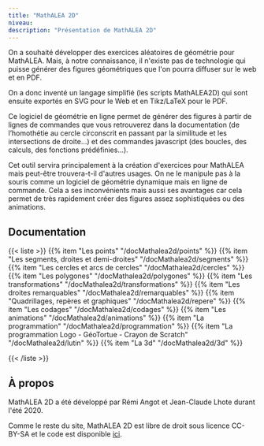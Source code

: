 ```yaml
---
title: "MathALEA 2D"
niveau:
description: "Présentation de MathALEA 2D"
---
```


On a souhaité développer des exercices aléatoires de géométrie pour MathALEA. Mais, à notre connaissance, il n'existe pas de technologie qui puisse générer des figures géométriques que l'on pourra diffuser sur le web et en PDF.

On a donc inventé un langage simplifié (les scripts MathALEA2D) qui sont ensuite exportés en SVG pour le Web et en Tikz/LaTeX pour le PDF.

Ce logiciel de géométrie en ligne permet de générer des figures à partir de lignes de commandes que vous retrouverez dans la documentation (de l’homothétie au cercle circonscrit en passant par la similitude et les intersections de droite...) et des commandes javascript (des boucles, des calculs, des fonctions prédéfinies...).

Cet outil servira principalement à la création d'exercices pour MathALEA mais peut-être trouvera-t-il d'autres usages. On ne le manipule pas à la souris comme un logiciel de géométrie dynamique mais en ligne de commande. Cela a ses inconvénients mais aussi ses avantages car cela permet de très rapidement créer des figures assez sophistiquées ou des animations.

<div class="ui hidden divider"></div>

<h2 class="ui horizontal divider header">Documentation</h2>

<div class="ui hidden divider"></div>

{{< liste >}}
{{% item "Les points" "/docMathalea2d/points" %}}
{{% item "Les segments, droites et demi-droites" "/docMathalea2d/segments" %}}
{{% item "Les cercles et arcs de cercles" "/docMathalea2d/cercles" %}}
{{% item "Les polygones" "/docMathalea2d/polygones" %}}
{{% item "Les transformations" "/docMathalea2d/transformations" %}}
{{% item "Les droites remarquables" "/docMathalea2d/remarquables" %}}
{{% item "Quadrillages, repères et graphiques" "/docMathalea2d/repere" %}}
{{% item "Les codages" "/docMathalea2d/codages" %}}
{{% item "Les animations" "/docMathalea2d/animations" %}}
{{% item "La programmation" "/docMathalea2d/programmation" %}}
{{% item "La programmation Logo - GéoTortue - Crayon de Scratch" "/docMathalea2d/lutin" %}}
{{% item "La 3d" "/docMathalea2d/3d" %}}

{{< /liste >}}

<div class="ui hidden divider"></div>

<h2 class="ui horizontal divider header">À propos</h2>

<div class="ui hidden divider"></div>

MathALEA 2D a été développé par Rémi Angot et Jean-Claude Lhote durant l'été 2020.

Comme le reste du site, MathALEA 2D est libre de droit sous licence CC-BY-SA et le code est disponible [ici](https://github.com/remiangot/MathALEA/blob/master/include/mathalea2d.js).
